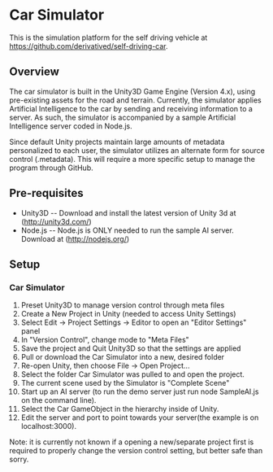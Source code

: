 Car Simulator
=============
This is the simulation platform for the self driving vehicle at https://github.com/derivatived/self-driving-car.

Overview
-------

The car simulator is built in the Unity3D Game Engine (Version 4.x), using pre-existing assets for the road and terrain. Currently, the simulator applies Artificial Intelligence to the car by sending and receiving information to a server. As such, the simulator is accompanied by a sample Artificial Intelligence server coded in Node.js.

Since default Unity projects maintain large amounts of metadata personalized to each user, the simulator utilizes an alternate form for source control (.metadata). This will require a more specific setup to manage the program through GitHub. 

Pre-requisites
--------------

* Unity3D -- Download and install the latest version of Unity 3d at (http://unity3d.com/)
* Node.js -- Node.js is ONLY needed to run the sample AI server. Download at (http://nodejs.org/)

Setup
-----

### Car Simulator

1.  Preset Unity3D to manage version control through meta files
2.  Create a New Project in Unity (needed to access Unity Settings)
3.  Select Edit -> Project Settings -> Editor to open an "Editor Settings" panel
4.  In "Version Control", change mode to "Meta Files"
5.  Save the project and Quit Unity3D so that the settings are applied
6.  Pull or download the Car Simulator into a new, desired folder
7.  Re-open Unity, then choose File -> Open Project...
8.  Select the folder Car Simulator was pulled to and open the project.
9.  The current scene used by the Simulator is "Complete Scene"
10. Start up an AI server (to run the demo server just run node SampleAI.js on the command line).
11. Select the Car GameObject in the hierarchy inside of Unity.
12. Edit the server and port to point towards your server(the example is on localhost:3000).

Note: it is currently not known if a opening a new/separate project first is required to properly change the version control setting, but better safe than sorry.
